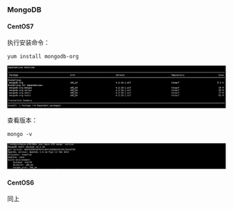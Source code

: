 ### MongoDB

#### CentOS7

执行安装命令：

```
yum install mongodb-org
```

![](/assets/mongodb1.png)

查看版本：

```
mongo -v
```

![](/assets/mongodb2.png)  


#### CentOS6

同上



